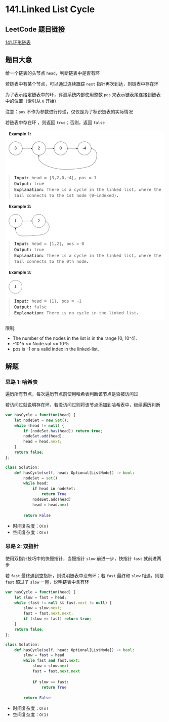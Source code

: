 # 141.Linked List Cycle

## LeetCode 题目链接

[141.环形链表](https://leetcode.cn/problems/linked-list-cycle/)

## 题目大意

给一个链表的头节点 `head`，判断链表中是否有环

若链表中有某个节点，可以通过连续跟踪 `next` 指针再次到达，则链表中存在环

为了表示给定链表中的环，评测系统内部使用整数 `pos` 来表示链表尾连接到链表中的位置（索引从 `0` 开始）

注意：`pos` 不作为参数进行传递，仅仅是为了标识链表的实际情况

若链表中存在环 ，则返回 `true`；否则，返回 `false` 

![alt text](images/example141.png)

限制:
- The number of the nodes in the list is in the range [0, 10^4].
- -10^5 <= Node.val <= 10^5
- pos is -1 or a valid index in the linked-list.

## 解题

### 思路 1: 哈希表

遍历所有节点，每次遍历节点前使用哈希表判断该节点是否被访问过

若访问过就说明存在环，若没访问过则将该节点添加到哈希表中，继续遍历判断

```js
var hasCycle = function(head) {
    let nodeSet = new Set();
    while (head != null) {
        if (nodeSet.has(head)) return true;
        nodeSet.add(head);
        head = head.next;
    }
    return false;
};
```
```python
class Solution:
    def hasCycle(self, head: Optional[ListNode]) -> bool:
        nodeSet = set()
        while head:
            if head in nodeSet:
                return True
            nodeSet.add(head)
            head = head.next
        
        return False
```

- 时间复杂度：`O(n)`
- 空间复杂度：`O(n)`

### 思路 2: 双指针

使用双指针技巧中的快慢指针，当慢指针 `slow` 前进一步，快指针 `fast` 就前进两步

若 `fast` 最终遇到空指针，则说明链表中没有环；若 `fast` 最终和 `slow` 相遇，则是`fast` 超过了 `slow` 一圈，说明链表中含有环

```js
var hasCycle = function(head) {
    let slow = fast = head;
    while (fast != null && fast.next != null) {
        slow = slow.next;
        fast = fast.next.next;
        if (slow == fast) return true;
    }
    return false;
};
```
```python
class Solution:
    def hasCycle(self, head: Optional[ListNode]) -> bool:
        slow = fast = head
        while fast and fast.next:
            slow = slow.next
            fast = fast.next.next

            if slow == fast:
                return True

        return False
```

- 时间复杂度：`O(n)`
- 空间复杂度：`O(1)`